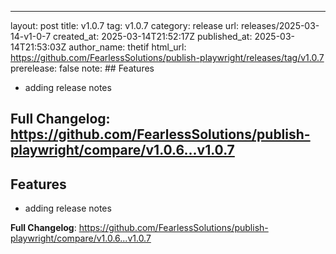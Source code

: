 
---
layout: post
title: v1.0.7
tag: v1.0.7
category: release
url: releases/2025-03-14-v1-0-7
created_at: 2025-03-14T21:52:17Z
published_at: 2025-03-14T21:53:03Z
author_name: thetif
html_url: https://github.com/FearlessSolutions/publish-playwright/releases/tag/v1.0.7
prerelease: false
note: ## Features

* adding release notes 

**Full Changelog**: https://github.com/FearlessSolutions/publish-playwright/compare/v1.0.6...v1.0.7
---

## Features

* adding release notes 

**Full Changelog**: https://github.com/FearlessSolutions/publish-playwright/compare/v1.0.6...v1.0.7

